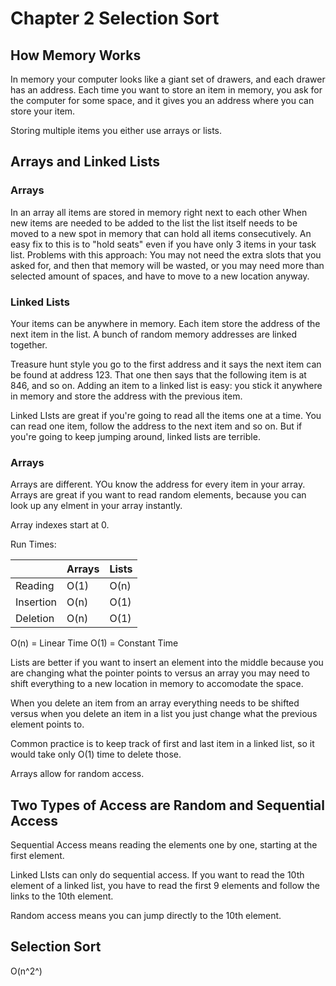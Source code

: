 # Chapter 2 Selection Sort

## How Memory Works
In memory your computer looks like a giant set of drawers, and each drawer has an address.
Each time you want to store an item in memory, you ask for the computer for some space, and it gives you an address where you can store your item.

Storing multiple items you either use arrays or lists.

## Arrays and Linked Lists
### Arrays
In an array all items are stored in memory right next to each other
When new items are needed to be added to the list the list itself needs to be moved to a new spot in memory that can hold all items consecutively. 
An easy fix to this is to "hold seats" even if you have only 3 items in your task list. Problems with this approach: You may not need the extra slots that you asked for, and then that memory will be wasted, or you may need more than selected amount of spaces, and have to move to a new location anyway.

### Linked Lists
Your items can be anywhere in memory. Each item store the address of the next item in the list. A bunch of random memory addresses are linked together.

Treasure hunt style you go to the first address and it says the next item can be found at address 123. That one then says that the following item is at 846, and so on. Adding an item to a linked list is easy: you stick it anywhere in memory and store the address with the previous item.

Linked LIsts are great if you're going to read all the items one at a time. You can read one item, follow the address to the next item and so on. But if you're going to keep jumping around, linked lists are terrible.

### Arrays
Arrays are different. YOu know the address for every item in your array. Arrays are great if you want to read random elements, because you can look up any elment in your array instantly.

Array indexes start at 0.

Run Times: 

||Arrays|Lists|
|---|---|---|
|Reading| O(1) | O(n)|
|Insertion|O(n)|O(1)|
|Deletion|O(n)|O(1)|

O(n) = Linear Time
O(1) = Constant Time

Lists are better if you want to insert an element into the middle because you are changing what the pointer points to versus an array you may need to shift everything to a new location in memory to accomodate the space.

When you delete an item from an array everything needs to be shifted versus when you delete an item in a list you just change what the previous element points to.

Common practice is to keep track of first and last item in a linked list, so it would take only O(1) time to delete those.

Arrays allow for random access.

## Two Types of Access are Random and Sequential Access
Sequential Access means reading the elements one by one, starting at the first element.

Linked LIsts can only do sequential access. If you want to read the 10th element of a linked list, you have to read the first 9 elements and follow the links to the 10th element.

Random access means you can jump directly to the 10th element.

## Selection Sort
O(n^2^)






